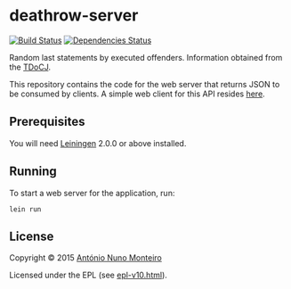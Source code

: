 # deathrow-server

[![Build Status](https://travis-ci.org/anmonteiro/deathrow-server.svg?branch=master)](https://travis-ci.org/anmonteiro/deathrow-server)
[![Dependencies Status](http://jarkeeper.com/anmonteiro/deathrow-server/status.svg)](http://jarkeeper.com/anmonteiro/deathrow-server)

Random last statements by executed offenders. Information obtained from the [TDoCJ](http://www.tdcj.state.tx.us/death_row/dr_executed_offenders.html).

This repository contains the code for the web server that returns JSON to be consumed by clients. A simple web client for this API resides [here](https://github.com/anmonteiro/deathrow).

## Prerequisites

You will need [Leiningen][1] 2.0.0 or above installed.

[1]: https://github.com/technomancy/leiningen

## Running

To start a web server for the application, run:

    lein run

## License

Copyright © 2015 [António Nuno Monteiro](http://anmonteiro.com)

Licensed under the EPL (see [epl-v10.html](./epl-v10.html)).
